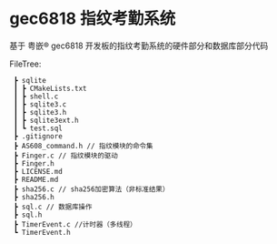 # gec6818 指纹考勤系统

基于 粤嵌® gec6818 开发板的指纹考勤系统的硬件部分和数据库部分代码

FileTree:
```
 ┣ sqlite
 ┃ ┣ CMakeLists.txt
 ┃ ┣ shell.c
 ┃ ┣ sqlite3.c
 ┃ ┣ sqlite3.h
 ┃ ┣ sqlite3ext.h
 ┃ ┗ test.sql
 ┣ .gitignore
 ┣ AS608_command.h // 指纹模块的命令集
 ┣ Finger.c // 指纹模块的驱动
 ┣ Finger.h 
 ┣ LICENSE.md
 ┣ README.md
 ┣ sha256.c // sha256加密算法（非标准结果）
 ┣ sha256.h
 ┣ sql.c // 数据库操作
 ┣ sql.h
 ┣ TimerEvent.c //计时器（多线程）
 ┗ TimerEvent.h
```
 
